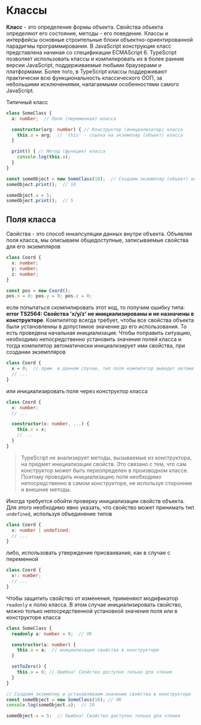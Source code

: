 # Классы

**Класс** - это определение формы объекта. Свойства объекта определяют его состояние, методы - его поведение. Классы и интерфейсы основные строительные блоки объектно-ориентированной парадигмы программирования. В JavaScript конструкция класс представлена начиная со спецификации ECMAScript 6. TypeScript позволяет использовать классы и компилировать их в более ранние версии JavaScript, поддерживаемые любыми браузерами и платформами. Более того, в TypeScript классы поддерживают практически всю функциональность классического ООП, за небольшими исключениями, налагаемыми особенностями самого JavaScript.

Типичный класс

```ts
class SomeClass {
  a: number;  // Поле (переменная) класса

  constructor(arg: number) { // Конструктор (инициализатор) класса
    this.a = arg;  // 'this' - ссылка на экземпляр (объект) класса
  }

  print() { // Метод (функция) класса
    console.log(this.a);
  }
}

const someObject = new SomeClass(10);  // Создаем экземпляр (объект) класса
someObject.print();  // 10

someObject.a = 5;
someObject.print();  // 5
```

## Поля класса

Свойства - это способ инкапсуляции данных внутри объекта. Объявляя поля класса, мы описываем общедоступные, записываемые свойства для его экземпляров

```ts
class Coord {
  x: number;
  y: number;
  z: number;
}

const pos = new Coord();
pos.x = 0; pos.y = 0; pos.z = 0;
```

если попытаться скомпилировать этот код, то получим ошибку типа: **error TS2564: Свойства 'x/y/z' не инициализированы и не назначены в конструкторе**. Компилятор всегда требует, чтобы все свойства объекта были установленны в допустимое значение до его использования. То есть проведена начальная инициализация. Чтобы поправить ситуацию, необходимо непосредственно установить значения полей класса и тогда компилятор автоматически инициализирует ими свойства, при создании экземпляров

```ts
class Coord {
  x = 0;  // прим. в данном случае, тип поля компилятор выведет автоматически
  // ...
}
```

или инициализировать поля через конструктор класса

```ts
class Coord {
  x: number;
  // ...

  constructor(x: number, ...) {
    this.x = x;
    // ...
  }
}
```

> TypeScript не анализирует методы, вызываемые из конструктора, на предмет инициализации свойств. Это связано с тем, что сам конструктор может быть переопределен в производном классе. Поэтому проводить инициализацию поля необходимо непосредственно в самом конструкторе, не используя сторонние и внешние методы.

Иногда требуется обойти проверку инициализации свойств объекта. Для этого необходимо явно указать, что свойство может принимать тип `undefined`, используя объединение типов

```ts
class Coord {
  x: number | undefined;
  // ...
}
```

либо, использовать утверждение присваивания, как в случае с переменной

```ts
class Coord {
  x!: number;
  // ...
}
```

Чтобы защитить свойство от изменения, применяют модификатор `readonly` к полю класса. В этом случае инициализировать свойство, можно только непосредственной установкой значения поля или в конструкторе класса

```ts
class SomeClass {
  readonly a: number = 0;  // OK

  constructor(a: number) {
    this.a = a;  // инициализация свойства в конструкторе
  }

  setToZero() {
    this.a = 0; // Ошибка! Свойство доступно только для чтения
  }
}

// Создаем экземпляр и устанавливаем значение свойства в конструкторе
const someObject = new SomeClass(10); // OK
console.log(someObject.a);  // 10

someObject.a = 5;  // Ошибка! Свойство доступно только для чтения
```
